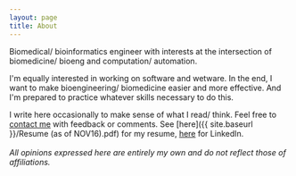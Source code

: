 ```yaml
---
layout: page
title: About
---
```

Biomedical/ bioinformatics engineer with interests at the intersection of biomedicine/ bioeng 
and computation/ automation. 

I'm equally interested in working on software and wetware. In the end, I want to make bioengineering/
biomedicine easier and more effective. And I'm prepared to practice whatever skills necessary to do this. 
<!--<a href="{{ "/writing/2016/10/21/on_the_nature_and_order_of_things.html"
| prepend: site.baseurl}}"></a>-->  

I write here occasionally to make sense of what I read/ think. Feel free to [contact me](mailto:tfarrell01@gmail.com) 
with feedback or comments. See [here]({{ site.baseurl }}/Resume (as of NOV16).pdf) for my resume, 
[here](https://www.linkedin.com/in/timothy-m-farrell-8003bb42) for LinkedIn.
<br>  
*All opinions expressed here are entirely my own and do not reflect those of affiliations.* 
